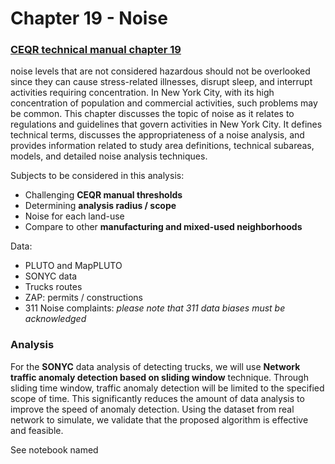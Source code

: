 # Chapter 19 - Noise
### [CEQR technical manual chapter 19](https://www1.nyc.gov/assets/oec/technical-manual/19_Noise_2014.pdf)
noise levels that are not
considered hazardous should not be overlooked since they can cause stress-related illnesses, disrupt sleep, and interrupt
activities requiring concentration. In New York City, with its high concentration of population and commercial activities,
such problems may be common.
This chapter discusses the topic of noise as it relates to regulations and guidelines that govern activities in New York
City. It defines technical terms, discusses the appropriateness of a noise analysis, and provides information related to
study area definitions, technical subareas, models, and detailed noise analysis techniques. 

Subjects to be considered in this analysis:
- Challenging **CEQR manual thresholds**
- Determining **analysis radius / scope**
- Noise for each land-use
- Compare to other **manufacturing and mixed-used neighborhoods**

Data:
- PLUTO and MapPLUTO
- SONYC data
- Trucks routes 
- ZAP: permits / constructions
- 311 Noise complaints: _please note that 311 data biases must be acknowledged_

### Analysis
For the **SONYC** data analysis of detecting trucks, we will use **Network traffic anomaly detection based on sliding window** technique. Through sliding time window, traffic anomaly detection will be limited to the specified scope of time. This significantly reduces the amount of data analysis to improve the speed of anomaly detection. Using the dataset from real network to simulate, we validate that the proposed algorithm is effective and feasible.

See notebook named 
